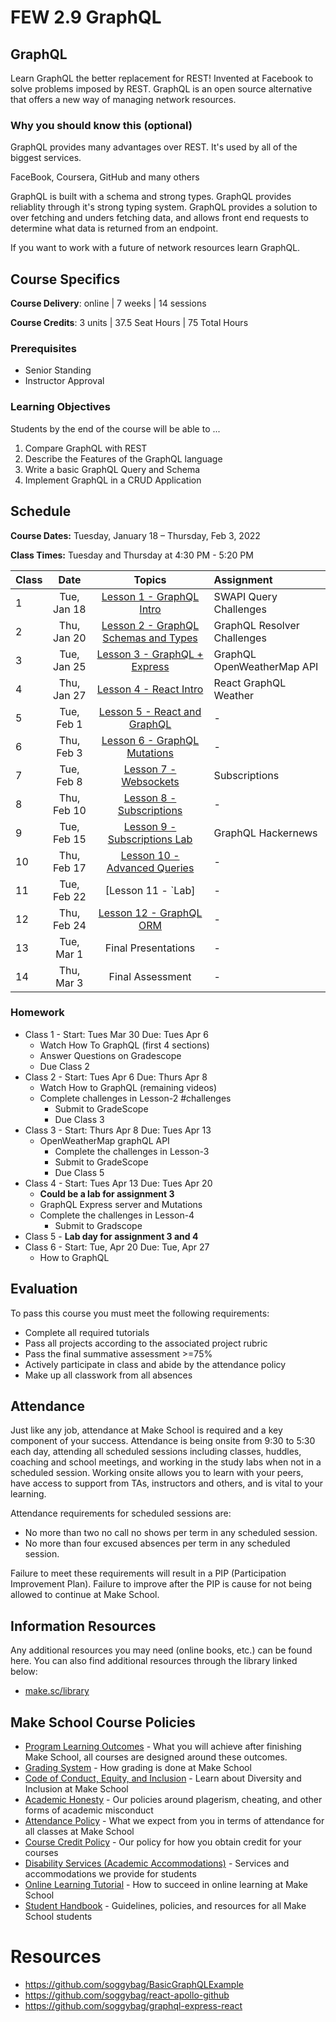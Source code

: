 # FEW 2.9 GraphQL

## GraphQL

Learn GraphQL the better replacement for REST! Invented at Facebook to solve problems imposed by REST. GraphQL is an open source alternative that offers a new way of managing network resources. 

### Why you should know this (optional)

GraphQL provides many advantages over REST. It's used by all of the biggest services. 

FaceBook, Coursera, GitHub and many others 

GraphQL is built with a schema and strong types. GraphQL provides reliablity through it's strong typing system. GraphQL provides a solution to over fetching and unders fetching data, and allows front end requests to determine what data is returned from an endpoint. 

If you want to work with a future of network resources learn GraphQL. 

## Course Specifics

**Course Delivery**: online | 7 weeks | 14 sessions

**Course Credits**: 3 units | 37.5 Seat Hours | 75 Total Hours

### Prerequisites  

- Senior Standing
- Instructor Approval

### Learning Objectives

Students by the end of the course will be able to ...

1. Compare GraphQL with REST
1. Describe the Features of the GraphQL language
1. Write a basic GraphQL Query and Schema
1. Implement GraphQL in a CRUD Application

## Schedule

**Course Dates:** Tuesday, January 18 – Thursday, Feb 3, 2022

**Class Times:** Tuesday and Thursday at 4:30 PM - 5:20 PM

| Class |    Date   |                Topics                  | Assignment |
|:-----|:---------:|:--------------------------------------:|:-----------|
|  1  | Tue, Jan 18 | [Lesson 1 - GraphQL Intro]             | SWAPI Query Challenges |
|  2  | Thu, Jan 20 | [Lesson 2 - GraphQL Schemas and Types] | GraphQL Resolver Challenges |
|  3  | Tue, Jan 25 | [Lesson 3 - GraphQL + Express]         | GraphQL OpenWeatherMap API |
|  4  | Thu, Jan 27 | [Lesson 4 - React Intro]               | React GraphQL Weather |
|  5  | Tue, Feb 1  | [Lesson 5 - React and GraphQL]         | - |
|  6  | Thu, Feb 3  | [Lesson 6 - GraphQL Mutations]         | - |
|  7  | Tue, Feb 8  | [Lesson 7 - Websockets]                | Subscriptions |
|  8  | Thu, Feb 10 | [Lesson 8 - Subscriptions]             | - |
|  9  | Tue, Feb 15 | [Lesson 9 - Subscriptions Lab]         | GraphQL Hackernews |
|  10 | Thu, Feb 17 | [Lesson 10 - Advanced Queries]         | - |
|  11 | Tue, Feb 22 | [Lesson 11 - `Lab]                     | - |
|  12 | Thu, Feb 24 | [Lesson 12 - GraphQL ORM]              | - |
|  13 | Tue, Mar 1  | Final Presentations                    | - |
|  14 | Thu, Mar 3  | Final Assessment                       | - |

[Lesson 1 - GraphQL Intro]: Lessons/Lesson-1.md
[Lesson 2 - GraphQL Schemas and Types]: Lessons/Lesson-2.md
[Lesson 3 - GraphQL + Express]: Lessons/Lesson-3.md
[Lesson 4 - React Intro]: Lessons/Lesson-4.md
[Lesson 5 - React and GraphQL]: Lessons/Lesson-5.md
[Lesson 6 - GraphQL Mutations]: Lessons/Lesson-6.md
[Lesson 7 - Websockets]: Lessons/Lesson-7.md
[Lesson 8 - Subscriptions]: Lessons/Lesson-8.md
[Lesson 9 - Subscriptions Lab]: Lessons/Lesson-9.md
[Lesson 10 - Advanced Queries]: Lessons/Lesson-10.md
[Lesson 11 - Lab]: Lessons/Lesson-11.md
[Lesson 12 - GraphQL ORM]: Lessons/Lesson-12.md

### Homework

- Class 1 - Start: Tues Mar 30 Due: Tues Apr 6
	- Watch How To GraphQL (first 4 sections)
	- Answer Questions on Gradescope
	- Due Class 2
- Class 2 - Start: Tues Apr 6 Due: Thurs Apr 8
	- Watch How to GraphQL (remaining videos)
	- Complete challenges in Lesson-2 #challenges
		- Submit to GradeScope
		- Due Class 3
- Class 3 - Start: Thurs Apr 8 Due: Tues Apr 13
	- OpenWeatherMap graphQL API
		- Complete the challenges in Lesson-3
		- Submit to GradeScope
		- Due Class 5
- Class 4 - Start: Tues Apr 13 Due: Tues Apr 20
	- **Could be a lab for assignment 3**
	- GraphQL Express server and Mutations
	- Complete the challenges in Lesson-4
		- Submit to Gradscope
- Class 5 - **Lab day for assignment 3 and 4**
- Class 6 - Start: Tue, Apr 20 Due: Tue, Apr 27
	- How to GraphQL

## Evaluation
To pass this course you must meet the following requirements:

- Complete all required tutorials 
- Pass all projects according to the associated project rubric
- Pass the final summative assessment >=75%
- Actively participate in class and abide by the attendance policy
- Make up all classwork from all absences

## Attendance
Just like any job, attendance at Make School is required and a key component of your success. Attendance is being onsite from 9:30 to 5:30 each day, attending all scheduled sessions including classes, huddles, coaching and school meetings, and working in the study labs when not in a scheduled session. Working onsite allows you to learn with your peers, have access to support from TAs, instructors and others, and is vital to your learning.

Attendance requirements for scheduled sessions are:
- No more than two no call no shows per term in any scheduled session.
- No more than four excused absences per term in any scheduled session.

Failure to meet these requirements will result in a PIP (Participation Improvement Plan).  Failure to improve after the PIP is cause for not being allowed to continue at Make School. 

##  Information Resources

Any additional resources you may need (online books, etc.) can be found here. You can also find additional resources through the library linked below:

- [make.sc/library](http://make.sc/library)

## Make School Course Policies

- [Program Learning Outcomes](https://make.sc/program-learning-outcomes) - What you will achieve after finishing Make School, all courses are designed around these outcomes.
- [Grading System](https://make.sc/grading-system) - How grading is done at Make School
- [Code of Conduct, Equity, and Inclusion](https://make.sc/code-of-conduct) - Learn about Diversity and Inclusion at Make School
- [Academic Honesty](https://make.sc/academic-honesty-policy) - Our policies around plagerism, cheating, and other forms of academic misconduct
- [Attendance Policy](https://make.sc/attendance-policy) - What we expect from you in terms of attendance for all classes at Make School
- [Course Credit Policy](https://make.sc/course-credit-policy) - Our policy for how you obtain credit for your courses
- [Disability Services (Academic Accommodations)](https://make.sc/disability-services) - Services and accommodations we provide for students
- [Online Learning Tutorial](https://make.sc/online-learning-tutorial) - How to succeed in online learning at Make School
- [Student Handbook](https://make.sc/student-handbook) - Guidelines, policies, and resources for all Make School students

# Resources 

- https://github.com/soggybag/BasicGraphQLExample
- https://github.com/soggybag/react-apollo-github
- https://github.com/soggybag/graphql-express-react